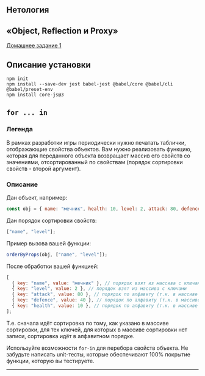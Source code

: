 ## Нетология

## «Object, Reflection и Proxy»

[Домашнее задание 1](https://github.com/netology-code/ajs-homeworks/tree/ajs8/advanced)

## Описание установки

```shell
npm init
npm install --save-dev jest babel-jest @babel/core @babel/cli @babel/preset-env
npm install core-js@3
```

## `for ... in`

### Легенда

В рамках разработки игры периодически нужно печатать таблички, отображающие свойства объектов. Вам нужно реализовать функцию, которая для переданного объекта возвращает массив его свойств со значениями, отсортированный по свойствам (порядок сортировки свойств - второй аргумент).

### Описание

Дан объект, например:

```js
const obj = { name: "мечник", health: 10, level: 2, attack: 80, defence: 40 };
```

Дан порядок сортировки свойств:

```javascript
["name", "level"];
```

Пример вызова вашей функции:

```js
orderByProps(obj, ["name", "level"]);
```

После обработки вашей функцией:

```javascript
[
  { key: "name", value: "мечник" }, // порядок взят из массива с ключами
  { key: "level", value: 2 }, // порядок взят из массива с ключами
  { key: "attack", value: 80 }, // порядок по алфавиту (т.к. в массиве с ключами нет значения "attack")
  { key: "defence", value: 40 }, // порядок по алфавиту (т.к. в массиве с ключами нет значения "defence")
  { key: "health", value: 10 }, // порядок по алфавиту (т.к. в массиве с ключами нет значения "health")
];
```

Т.е. сначала идёт сортировка по тому, как указано в массиве сортировки, для тех ключей, для которых в массиве сортировки нет записи, сортировка идёт в алфавитном порядке.

Используйте возможности `for-in` для перебора свойств объекта. Не забудьте написать unit-тесты, которые обеспечивают 100% покрытие функции, которую вы тестируете.

---
